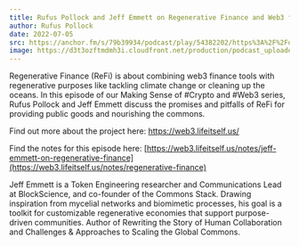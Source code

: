 ```yaml
---
title: Rufus Pollock and Jeff Emmett on Regenerative Finance and Web3 for Public Goods
author: Rufus Pollock
date: 2022-07-05
src: https://anchor.fm/s/79b39934/podcast/play/54382202/https%3A%2F%2Fd3ctxlq1ktw2nl.cloudfront.net%2Fproduction%2Fexports%2F79b39934%2F54382202%2F7cfcb35a2d6f2446c5425ecda17c09e7.m4a
image: https://d3t3ozftmdmh3i.cloudfront.net/production/podcast_uploaded_episode400/20318133/20318133-1656953562078-d845fbbcddda8.jpg
---
```


Regenerative Finance (ReFi) is about combining web3 finance tools with regenerative purposes like tackling climate change or cleaning up the oceans. In this episode of our Making Sense of #Crypto and #Web3 series, Rufus Pollock and Jeff Emmett discuss the promises and pitfalls of ReFi for providing public goods and nourishing the commons. 

Find out more about the project here: [https://web3.lifeitself.us/ ](https://web3.lifeitself.us/ )

Find the notes for this episode here: [https://web3.lifeitself.us/notes/jeff-emmett-on-regenerative-finance](https://web3.lifeitself.us/notes/regenerative-finance)

Jeff Emmett is a Token Engineering researcher and Communications Lead at BlockScience, and co-founder of the Commons Stack. Drawing inspiration from mycelial networks and biomimetic processes, his goal is a toolkit for customizable regenerative economies that support purpose-driven communities. Author of Rewriting the Story of Human Collaboration and Challenges & Approaches to Scaling the Global Commons.
